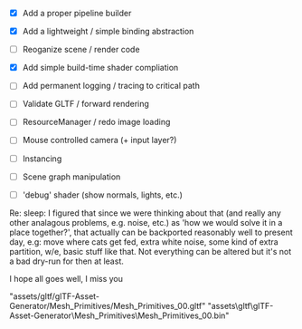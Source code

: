 - [x] Add a proper pipeline builder
- [x] Add a lightweight / simple binding abstraction
- [ ] Reoganize scene / render code
- [x] Add simple build-time shader compliation
- [ ] Add permanent logging / tracing to critical path
- [ ] Validate GLTF / forward rendering
- [ ] ResourceManager / redo image loading
- [ ] Mouse controlled camera (+ input layer?)
- [ ] Instancing
- [ ] Scene graph manipulation
- [ ] 'debug' shader (show normals, lights, etc.) 


Re: sleep:  I figured that since we were thinking about that (and really any other analagous problems, e.g. noise, etc.) as 'how we would solve it in a place together?', that actually can be backported reasonably well to present day, e.g: move where cats get fed, extra white noise, some kind of extra partition, w/e, basic stuff like that.  Not everything can be altered but it's not a bad dry-run for then at least.

I hope all goes well, I miss you 


"assets/gltf/glTF-Asset-Generator/Mesh_Primitives/Mesh_Primitives_00.gltf"
"assets\gltf\glTF-Asset-Generator\Mesh_Primitives\Mesh_Primitives_00.bin"   